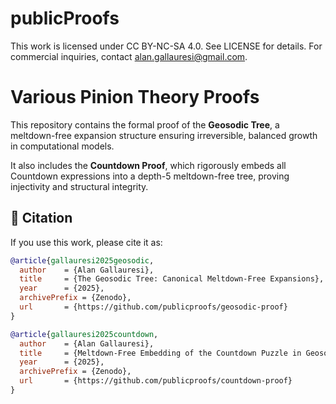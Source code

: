 # publicProofs

This work is licensed under CC BY-NC-SA 4.0. See LICENSE for details.
For commercial inquiries, contact alan.gallauresi@gmail.com.

# Various Pinion Theory Proofs

This repository contains the formal proof of the **Geosodic Tree**, a meltdown-free expansion structure ensuring irreversible, balanced growth in computational models. 

It also includes the **Countdown Proof**, which rigorously embeds all Countdown expressions into a depth-5 meltdown-free tree, proving injectivity and structural integrity.  

## 📜 Citation  
If you use this work, please cite it as:  

```bibtex
@article{gallauresi2025geosodic,
  author    = {Alan Gallauresi},
  title     = {The Geosodic Tree: Canonical Meltdown-Free Expansions},
  year      = {2025},
  archivePrefix = {Zenodo},
  url       = {https://github.com/publicproofs/geosodic-proof}
}

@article{gallauresi2025countdown,
  author    = {Alan Gallauresi},
  title     = {Meltdown-Free Embedding of the Countdown Puzzle in Geosodic Structures},
  year      = {2025},
  archivePrefix = {Zenodo},
  url       = {https://github.com/publicproofs/countdown-proof}
}
